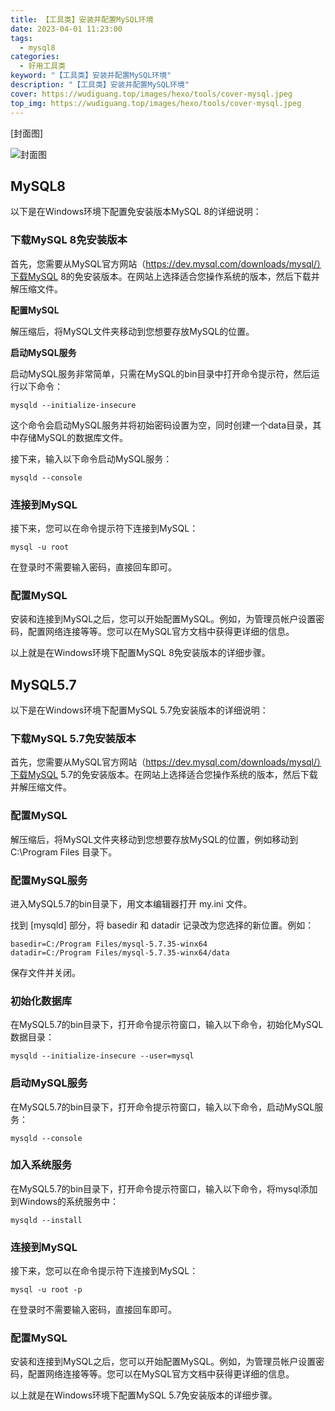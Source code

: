 ```yaml
---
title: 【工具类】安装并配置MySQL环境
date: 2023-04-01 11:23:00
tags: 
  - mysql8
categories: 
  - 好用工具类
keyword: "【工具类】安装并配置MySQL环境"
description: "【工具类】安装并配置MySQL环境"
cover: https://wudiguang.top/images/hexo/tools/cover-mysql.jpeg
top_img: https://wudiguang.top/images/hexo/tools/cover-mysql.jpeg
---
```


[封面图]

![封面图](https://wudiguang.top/images/hexo/tools/cover-mysql.jpeg)

## MySQL8

以下是在Windows环境下配置免安装版本MySQL 8的详细说明：

### 下载MySQL 8免安装版本
首先，您需要从MySQL官方网站（https://dev.mysql.com/downloads/mysql/）下载MySQL 8的免安装版本。在网站上选择适合您操作系统的版本，然后下载并解压缩文件。

**配置MySQL**

解压缩后，将MySQL文件夹移动到您想要存放MySQL的位置。

**启动MySQL服务**

启动MySQL服务非常简单，只需在MySQL的bin目录中打开命令提示符，然后运行以下命令：

```shell
mysqld --initialize-insecure
```

这个命令会启动MySQL服务并将初始密码设置为空，同时创建一个data目录，其中存储MySQL的数据库文件。

接下来，输入以下命令启动MySQL服务：

```shell
mysqld --console
```

### 连接到MySQL
接下来，您可以在命令提示符下连接到MySQL：

```shell
mysql -u root

```

在登录时不需要输入密码，直接回车即可。

### 配置MySQL
安装和连接到MySQL之后，您可以开始配置MySQL。例如，为管理员帐户设置密码，配置网络连接等等。您可以在MySQL官方文档中获得更详细的信息。

以上就是在Windows环境下配置MySQL 8免安装版本的详细步骤。

## MySQL5.7

以下是在Windows环境下配置MySQL 5.7免安装版本的详细说明：

### 下载MySQL 5.7免安装版本
首先，您需要从MySQL官方网站（https://dev.mysql.com/downloads/mysql/）下载MySQL 5.7的免安装版本。在网站上选择适合您操作系统的版本，然后下载并解压缩文件。

### 配置MySQL
解压缩后，将MySQL文件夹移动到您想要存放MySQL的位置，例如移动到 C:\Program Files 目录下。

### 配置MySQL服务

进入MySQL5.7的bin目录下，用文本编辑器打开 my.ini 文件。

找到 [mysqld] 部分，将 basedir 和 datadir 记录改为您选择的新位置。例如：

```
basedir=C:/Program Files/mysql-5.7.35-winx64
datadir=C:/Program Files/mysql-5.7.35-winx64/data
```

保存文件并关闭。

### 初始化数据库
在MySQL5.7的bin目录下，打开命令提示符窗口，输入以下命令，初始化MySQL数据目录：

```shell
mysqld --initialize-insecure --user=mysql
```

### 启动MySQL服务
在MySQL5.7的bin目录下，打开命令提示符窗口，输入以下命令，启动MySQL服务：

```shell
mysqld --console
```

### 加入系统服务
在MySQL5.7的bin目录下，打开命令提示符窗口，输入以下命令，将mysql添加到Windows的系统服务中：

```shell
mysqld --install
```

### 连接到MySQL
接下来，您可以在命令提示符下连接到MySQL：

```shell
mysql -u root -p
```

在登录时不需要输入密码，直接回车即可。

### 配置MySQL

安装和连接到MySQL之后，您可以开始配置MySQL。例如，为管理员帐户设置密码，配置网络连接等等。您可以在MySQL官方文档中获得更详细的信息。

以上就是在Windows环境下配置MySQL 5.7免安装版本的详细步骤。